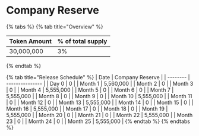 # Company Reserve

{% tabs %}
{% tab title="Overview" %}


| Token Amount | % of total supply |
| ------------ | ----------------- |
| 30,000,000   | 3%                |
{% endtab %}

{% tab title="Release Schedule" %}
| Date     | Company Reserve |
| -------- | --------------- |
| Day 0    | 0               |
| Month 1  | 5,560,000       |
| Month 2  | 0               |
| Month 3  | 0               |
| Month 4  | 5,555,000       |
| Month 5  | 0               |
| Month 6  | 0               |
| Month 7  | 5,555,000       |
| Month 8  | 0               |
| Month 9  | 0               |
| Month 10 | 5,555,000       |
| Month 11 | 0               |
| Month 12 | 0               |
| Month 13 | 5,555,000       |
| Month 14 | 0               |
| Month 15 | 0               |
| Month 16 | 5,555,000       |
| Month 17 | 0               |
| Month 18 | 0               |
| Month 19 | 5,555,000       |
| Month 20 | 0               |
| Month 21 | 0               |
| Month 22 | 5,555,000       |
| Month 23 | 0               |
| Month 24 | 0               |
| Month 25 | 5,555,000       |
{% endtab %}
{% endtabs %}
